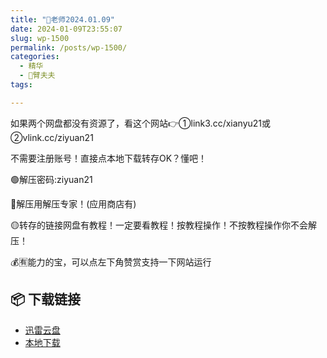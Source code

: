 ```yaml
---
title: "🌸老师2024.01.09"
date: 2024-01-09T23:55:07
slug: wp-1500
permalink: /posts/wp-1500/
categories:
  - 精华
  - 🌸臂夫夫
tags:

---
```


如果两个网盘都没有资源了，看这个网站👉①link3.cc/xianyu21或②vlink.cc/ziyuan21

不需要注册账号！直接点本地下载转存OK？懂吧！

🟢解压密码:ziyuan21

🔵解压用解压专家！(应用商店有)

🟡转存的链接网盘有教程！一定要看教程！按教程操作！不按教程操作你不会解压！

💰🈶能力的宝，可以点左下角赞赏支持一下网站运行

## 📦 下载链接
- [迅雷云盘](https://blziyuan21.com/pay-download/1500?key=ba6e14d9bc&down_id=0)
- [本地下载](https://blziyuan21.com/pay-download/1500?key=ba6e14d9bc&down_id=1)

